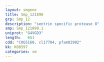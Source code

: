 ```yaml
---
layout: smgene
title: Smp_121890
grp: Smp_12
description: "sentrin specific protease 8"
smp: Smp_121890.1
uniprot: "G4VGD3"
length:   651
cdd: "COG5160, cl17784, pfam02902"
kk: K08597
categories: sm
---
```

